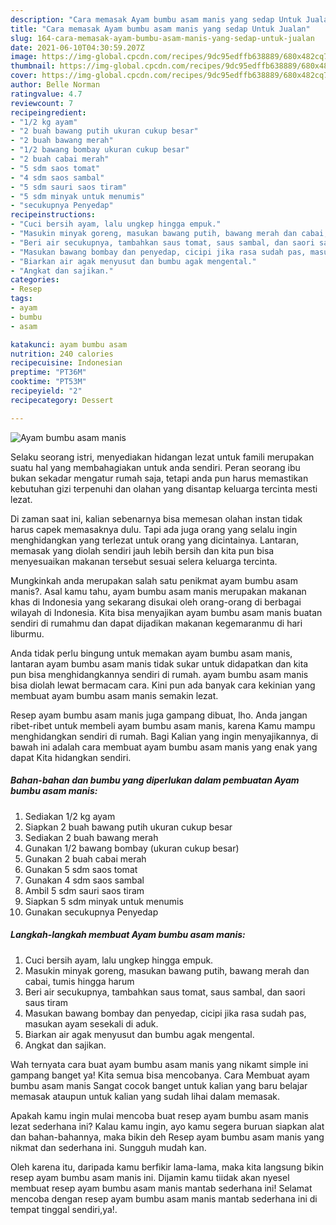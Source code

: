 ```yaml
---
description: "Cara memasak Ayam bumbu asam manis yang sedap Untuk Jualan"
title: "Cara memasak Ayam bumbu asam manis yang sedap Untuk Jualan"
slug: 164-cara-memasak-ayam-bumbu-asam-manis-yang-sedap-untuk-jualan
date: 2021-06-10T04:30:59.207Z
image: https://img-global.cpcdn.com/recipes/9dc95edffb638889/680x482cq70/ayam-bumbu-asam-manis-foto-resep-utama.jpg
thumbnail: https://img-global.cpcdn.com/recipes/9dc95edffb638889/680x482cq70/ayam-bumbu-asam-manis-foto-resep-utama.jpg
cover: https://img-global.cpcdn.com/recipes/9dc95edffb638889/680x482cq70/ayam-bumbu-asam-manis-foto-resep-utama.jpg
author: Belle Norman
ratingvalue: 4.7
reviewcount: 7
recipeingredient:
- "1/2 kg ayam"
- "2 buah bawang putih ukuran cukup besar"
- "2 buah bawang merah"
- "1/2 bawang bombay ukuran cukup besar"
- "2 buah cabai merah"
- "5 sdm saos tomat"
- "4 sdm saos sambal"
- "5 sdm sauri saos tiram"
- "5 sdm minyak untuk menumis"
- "secukupnya Penyedap"
recipeinstructions:
- "Cuci bersih ayam, lalu ungkep hingga empuk."
- "Masukin minyak goreng, masukan bawang putih, bawang merah dan cabai, tumis hingga harum"
- "Beri air secukupnya, tambahkan saus tomat, saus sambal, dan saori saus tiram"
- "Masukan bawang bombay dan penyedap, cicipi jika rasa sudah pas, masukan ayam sesekali di aduk."
- "Biarkan air agak menyusut dan bumbu agak mengental."
- "Angkat dan sajikan."
categories:
- Resep
tags:
- ayam
- bumbu
- asam

katakunci: ayam bumbu asam 
nutrition: 240 calories
recipecuisine: Indonesian
preptime: "PT36M"
cooktime: "PT53M"
recipeyield: "2"
recipecategory: Dessert

---
```



![Ayam bumbu asam manis](https://img-global.cpcdn.com/recipes/9dc95edffb638889/680x482cq70/ayam-bumbu-asam-manis-foto-resep-utama.jpg)

Selaku seorang istri, menyediakan hidangan lezat untuk famili merupakan suatu hal yang membahagiakan untuk anda sendiri. Peran seorang ibu bukan sekadar mengatur rumah saja, tetapi anda pun harus memastikan kebutuhan gizi terpenuhi dan olahan yang disantap keluarga tercinta mesti lezat.

Di zaman  saat ini, kalian sebenarnya bisa memesan olahan instan tidak harus capek memasaknya dulu. Tapi ada juga orang yang selalu ingin menghidangkan yang terlezat untuk orang yang dicintainya. Lantaran, memasak yang diolah sendiri jauh lebih bersih dan kita pun bisa menyesuaikan makanan tersebut sesuai selera keluarga tercinta. 



Mungkinkah anda merupakan salah satu penikmat ayam bumbu asam manis?. Asal kamu tahu, ayam bumbu asam manis merupakan makanan khas di Indonesia yang sekarang disukai oleh orang-orang di berbagai wilayah di Indonesia. Kita bisa menyajikan ayam bumbu asam manis buatan sendiri di rumahmu dan dapat dijadikan makanan kegemaranmu di hari liburmu.

Anda tidak perlu bingung untuk memakan ayam bumbu asam manis, lantaran ayam bumbu asam manis tidak sukar untuk didapatkan dan kita pun bisa menghidangkannya sendiri di rumah. ayam bumbu asam manis bisa diolah lewat bermacam cara. Kini pun ada banyak cara kekinian yang membuat ayam bumbu asam manis semakin lezat.

Resep ayam bumbu asam manis juga gampang dibuat, lho. Anda jangan ribet-ribet untuk membeli ayam bumbu asam manis, karena Kamu mampu menghidangkan sendiri di rumah. Bagi Kalian yang ingin menyajikannya, di bawah ini adalah cara membuat ayam bumbu asam manis yang enak yang dapat Kita hidangkan sendiri.

<!--inarticleads1-->

##### Bahan-bahan dan bumbu yang diperlukan dalam pembuatan Ayam bumbu asam manis:

1. Sediakan 1/2 kg ayam
1. Siapkan 2 buah bawang putih ukuran cukup besar
1. Sediakan 2 buah bawang merah
1. Gunakan 1/2 bawang bombay (ukuran cukup besar)
1. Gunakan 2 buah cabai merah
1. Gunakan 5 sdm saos tomat
1. Gunakan 4 sdm saos sambal
1. Ambil 5 sdm sauri saos tiram
1. Siapkan 5 sdm minyak untuk menumis
1. Gunakan secukupnya Penyedap




<!--inarticleads2-->

##### Langkah-langkah membuat Ayam bumbu asam manis:

1. Cuci bersih ayam, lalu ungkep hingga empuk.
1. Masukin minyak goreng, masukan bawang putih, bawang merah dan cabai, tumis hingga harum
1. Beri air secukupnya, tambahkan saus tomat, saus sambal, dan saori saus tiram
1. Masukan bawang bombay dan penyedap, cicipi jika rasa sudah pas, masukan ayam sesekali di aduk.
1. Biarkan air agak menyusut dan bumbu agak mengental.
1. Angkat dan sajikan.




Wah ternyata cara buat ayam bumbu asam manis yang nikamt simple ini gampang banget ya! Kita semua bisa mencobanya. Cara Membuat ayam bumbu asam manis Sangat cocok banget untuk kalian yang baru belajar memasak ataupun untuk kalian yang sudah lihai dalam memasak.

Apakah kamu ingin mulai mencoba buat resep ayam bumbu asam manis lezat sederhana ini? Kalau kamu ingin, ayo kamu segera buruan siapkan alat dan bahan-bahannya, maka bikin deh Resep ayam bumbu asam manis yang nikmat dan sederhana ini. Sungguh mudah kan. 

Oleh karena itu, daripada kamu berfikir lama-lama, maka kita langsung bikin resep ayam bumbu asam manis ini. Dijamin kamu tiidak akan nyesel membuat resep ayam bumbu asam manis mantab sederhana ini! Selamat mencoba dengan resep ayam bumbu asam manis mantab sederhana ini di tempat tinggal sendiri,ya!.

